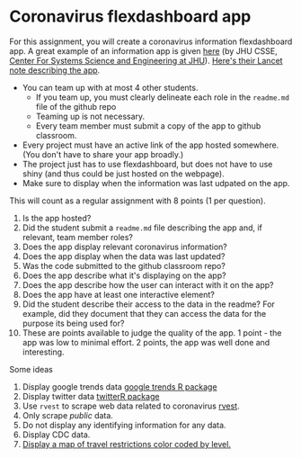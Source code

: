 # Coronavirus flexdashboard app

For this assignment, you will create a coronavirus information flexdashboard app. A great example of an information app is given 
[here](https://www.arcgis.com/apps/opsdashboard/index.html#/bda7594740fd40299423467b48e9ecf6) 
(by JHU CSSE, [Center For Systems Science and Engineering at JHU](https://systems.jhu.edu/)). 
[Here's their Lancet note describing the app](https://www.thelancet.com/journals/laninf/article/PIIS1473-3099(20)30120-1/fulltext).

* You can team up with at most 4 other students.
  * If you team up, you must clearly delineate each role in the `readme.md` file of the github repo
  * Teaming up is not necessary.
  * Every team member must submit a copy of the app to github classroom.
* Every project must have an active link of the app hosted somewhere. (You don't have to share your app broadly.)
* The project just has to use flexdashboard, but does not have to use shiny (and thus could be just hosted on the webpage).
* Make sure to display when the information was last udpated on the app.

This will count as a regular assignment with 8 points (1 per question).

1. Is the app hosted?
2. Did the student submit a `readme.md` file describing the app and, if relevant, team member roles?
3. Does the app display relevant coronavirus information?
4. Does the app display when the data was last updated?
5. Was the code submitted to the github classroom repo?
6. Does the app describe what it's displaying on the app?
7. Does the app describe how the user can interact with it on the app?
8. Does the app have at least one interactive element?
9. Did the student describe their access to the data in the readme? For example, did they document that they can access the data for the purpose its being used for? 
10. These are points available to judge the quality of the app. 1 point - the app was low to minimal effort. 2 points, the app was well done and interesting. 

Some ideas
1. Display google trends data [google trends R package](https://cran.r-project.org/web/packages/gtrendsR/gtrendsR.pdf)
2. Display twitter data [twitterR package](https://www.rdocumentation.org/packages/twitteR/versions/1.1.9)
3. Use `rvest` to scrape web data related to coronavirus [rvest](https://blog.rstudio.com/2014/11/24/rvest-easy-web-scraping-with-r/).
  1. Only scrape *public* data. 
  2. Do not display any identifying information for any data.
4. Display CDC data.
  1. [Display a map of travel restrictions color coded by level.](https://www.cdc.gov/coronavirus/2019-ncov/travelers/index.html)
